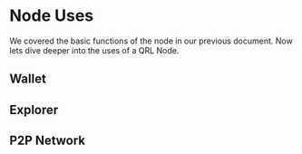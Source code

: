 # Node Uses

We covered the basic functions of the node in our previous document. Now lets dive deeper into the uses of a QRL Node.

## Wallet

## Explorer

## P2P Network

